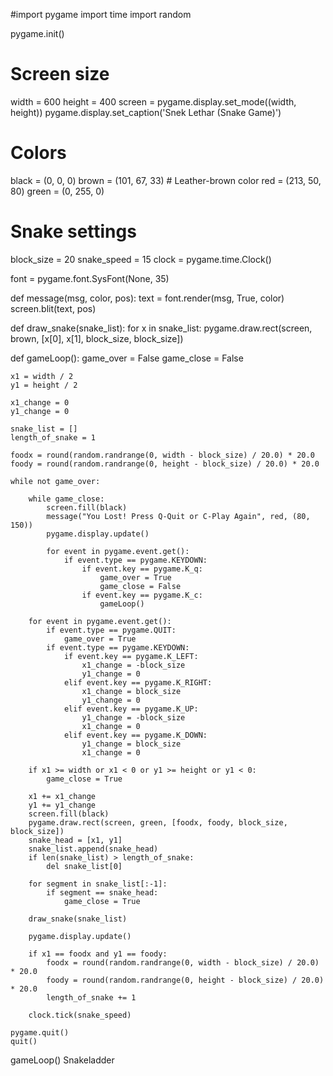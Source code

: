 #import pygame
import time
import random

pygame.init()

# Screen size
width = 600
height = 400
screen = pygame.display.set_mode((width, height))
pygame.display.set_caption('Snek Lethar (Snake Game)')

# Colors
black = (0, 0, 0)
brown = (101, 67, 33)  # Leather-brown color
red = (213, 50, 80)
green = (0, 255, 0)

# Snake settings
block_size = 20
snake_speed = 15
clock = pygame.time.Clock()

font = pygame.font.SysFont(None, 35)

def message(msg, color, pos):
    text = font.render(msg, True, color)
    screen.blit(text, pos)

def draw_snake(snake_list):
    for x in snake_list:
        pygame.draw.rect(screen, brown, [x[0], x[1], block_size, block_size])

def gameLoop():
    game_over = False
    game_close = False

    x1 = width / 2
    y1 = height / 2

    x1_change = 0
    y1_change = 0

    snake_list = []
    length_of_snake = 1

    foodx = round(random.randrange(0, width - block_size) / 20.0) * 20.0
    foody = round(random.randrange(0, height - block_size) / 20.0) * 20.0

    while not game_over:

        while game_close:
            screen.fill(black)
            message("You Lost! Press Q-Quit or C-Play Again", red, (80, 150))
            pygame.display.update()

            for event in pygame.event.get():
                if event.type == pygame.KEYDOWN:
                    if event.key == pygame.K_q:
                        game_over = True
                        game_close = False
                    if event.key == pygame.K_c:
                        gameLoop()

        for event in pygame.event.get():
            if event.type == pygame.QUIT:
                game_over = True
            if event.type == pygame.KEYDOWN:
                if event.key == pygame.K_LEFT:
                    x1_change = -block_size
                    y1_change = 0
                elif event.key == pygame.K_RIGHT:
                    x1_change = block_size
                    y1_change = 0
                elif event.key == pygame.K_UP:
                    y1_change = -block_size
                    x1_change = 0
                elif event.key == pygame.K_DOWN:
                    y1_change = block_size
                    x1_change = 0

        if x1 >= width or x1 < 0 or y1 >= height or y1 < 0:
            game_close = True

        x1 += x1_change
        y1 += y1_change
        screen.fill(black)
        pygame.draw.rect(screen, green, [foodx, foody, block_size, block_size])
        snake_head = [x1, y1]
        snake_list.append(snake_head)
        if len(snake_list) > length_of_snake:
            del snake_list[0]

        for segment in snake_list[:-1]:
            if segment == snake_head:
                game_close = True

        draw_snake(snake_list)

        pygame.display.update()

        if x1 == foodx and y1 == foody:
            foodx = round(random.randrange(0, width - block_size) / 20.0) * 20.0
            foody = round(random.randrange(0, height - block_size) / 20.0) * 20.0
            length_of_snake += 1

        clock.tick(snake_speed)

    pygame.quit()
    quit()

gameLoop()  Snakeladder
